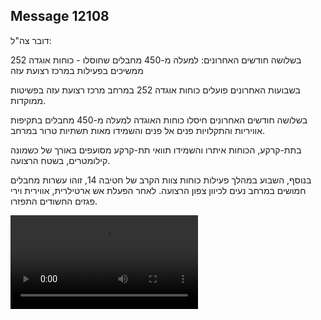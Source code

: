 ## Message 12108

דובר צה"ל:

בשלושה חודשים האחרונים: למעלה מ-450 מחבלים שחוסלו - כוחות אוגדה 252 ממשיכים בפעילות במרכז רצועת עזה 

בשבועות האחרונים פועלים כוחות אוגדה 252 במרחב מרכז רצועת עזה בפשיטות ממוקדות.

בשלושה חודשים האחרונים חיסלו כוחות האוגדה למעלה מ-450 מחבלים בתקיפות אוויריות והתקלויות פנים אל פנים והשמידו מאות תשתיות טרור במרחב.

בתת-קרקע, הכוחות איתרו והשמידו תוואי תת-קרקע מסועפים באורך של כשמונה קילומטרים, בשטח הרצועה.

בנוסף, השבוע במהלך פעילות כוחות צוות הקרב של חטיבה 14, זוהו עשרות מחבלים חמושים במרחב נעים לכיוון צפון הרצועה. לאחר הפעלת אש ארטילרית, אווירית וירי פגזים החשודים התפזרו.

![Video](https://data.iron-swords.co.il/2024/October/03/12108/12108_media.mp4)
